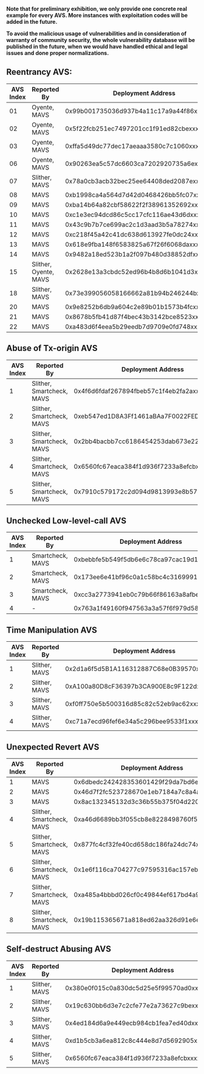 **Note that for preliminary exhibition, we only provide one concrete real example for every AVS. More instances with exploitation codes will be added in the future.**

**To avoid the malicious usage of vulnerabilities and in consideration of warranty of community security, the whole vulnerability database will be published in the future, when we would have handled ethical and legal issues and done proper normalizations.**

## Reentrancy AVS:   

| AVS Index | Reported By           | Deployment Address                         | Tx Counts | Exploitation Code                                            |
| --------- | --------------------- | ------------------------------------------ | --------- | ------------------------------------------------------------ |
| 01        | Oyente, MAVS          | 0x99b001735036d937b4a11c17a9a44f86xxxxxxxx | 2         | [here](https://github.com/mavspublic/Exploit_Code/tree/master/Reentrancy/Reentrancy-AVS-01) |
| 02        | Oyente, MAVS          | 0x5f22fcb251ec7497201cc1f91ed82cbexxxxxxxx | 13        | [here](https://github.com/mavspublic/Exploit_Code/tree/master/Reentrancy/Reentrancy-AVS-02) |
| 03        | Oyente, MAVS          | 0xffa5d49dc77dec17aeaaa3580c7c1060xxxxxxxx | 8         | [here](https://github.com/mavspublic/Exploit_Code/tree/master/Reentrancy/Reentrancy-AVS-03) |
| 06        | Oyente, MAVS          | 0x90263ea5c57dc6603ca7202920735a6exxxxxxxx | 134       | [here](https://github.com/mavspublic/Exploit_Code/tree/master/Reentrancy/Reentrancy-AVS-06) |
| 07        | Slither, MAVS         | 0x78a0cb3acb32bec25ee64408ded2087exxxxxxxx | 0         | [here](https://github.com/mavspublic/Exploit_Code/tree/master/Reentrancy/Reentrancy-AVS-07) |
| 08        | MAVS                  | 0xb1998ca4a564d7d42d0468426bb5fc07xxxxxxxx | 9         | [here](https://github.com/mavspublic/Exploit_Code/tree/master/Reentrancy/Reentrancy-AVS-08) |
| 09        | MAVS                  | 0xba14b64a82cbf58622f2f38961352692xxxxxxxx | 3         | [here](https://github.com/mavspublic/Exploit_Code/tree/master/Reentrancy/Reentrancy-AVS-09) |
| 10        | MAVS                  | 0xc1e3ec94dcd86c5cc17cfc116ae43d6dxxxxxxxx | 47        | [here](https://github.com/mavspublic/Exploit_Code/tree/master/Reentrancy/Reentrancy-AVS-10) |
| 11        | MAVS                  | 0x43c9b7b7ce699ac2c1d3aad3b5a78274xxxxxxxx | 441       | [here](https://github.com/mavspublic/Exploit_Code/tree/master/Reentrancy/Reentrancy-AVS-11) |
| 12        | MAVS                  | 0xc218f45a42c41dc638d613927fe0dc24xxxxxxxx | 4         | [here](https://github.com/mavspublic/Exploit_Code/tree/master/Reentrancy/Reentrancy-AVS-12) |
| 13        | MAVS                  | 0x618e9fba148f6583825a67f26f6068daxxxxxxxx | 1         | [here](https://github.com/mavspublic/Exploit_Code/tree/master/Reentrancy/Reentrancy-AVS-13) |
| 14        | MAVS                  | 0x9482a18ed523b1a2f097b480d38852dfxxxxxxxx | 5         | [here](https://github.com/mavspublic/Exploit_Code/tree/master/Reentrancy/Reentrancy-AVS-14) |
| 15        | Slither, Oyente, MAVS | 0x2628e13a3cbdc52ed96b4b8d6b1041d3xxxxxxxx | 24        | [here](https://github.com/mavspublic/Exploit_Code/tree/master/Reentrancy/Reentrancy-AVS-15) |
| 18        | Slither, MAVS         | 0x73e399056058166662a81b94b246244bxxxxxxxx | 4         | [here](https://github.com/mavspublic/Exploit_Code/tree/master/Reentrancy/Reentrancy-AVS-18) |
| 20        | MAVS                  | 0x9e8252b6db9a604c2e89b01b1573b4fcxxxxxxxx | 10        | [here](https://github.com/mavspublic/Exploit_Code/tree/master/Reentrancy/Reentrancy-AVS-20) |
| 21        | MAVS                  | 0x8678b5fb41d87f4bec43b3142bce8523xxxxxxxx | 3109      | [here](https://github.com/mavspublic/Exploit_Code/tree/master/Reentrancy/Reentrancy-AVS-21) |
| 22        | MAVS                  | 0xa483d6f4eea5b29eedb7d9709e0fd748xxxxxxxx | 1         | [here](https://github.com/mavspublic/Exploit_Code/tree/master/Reentrancy/Reentrancy-AVS-22) |

## Abuse of Tx-origin AVS

| AVS Index | Reported By               | Deployment Address                         | Tx Counts | Exploitation Code                                            |
| --------- | ------------------------- | ------------------------------------------ | --------- | ------------------------------------------------------------ |
| 1         | Slither, Smartcheck, MAVS | 0x4f6d6fdaf267894fbeb57c1f4eb2fa2axxxxxxxx | 3         | [here](https://github.com/mavspublic/Exploit_Code/tree/master/Abuse%20of%20Tx-origin/Tx-AVS-1) |
| 2         | Slither, Smartcheck, MAVS | 0xeb547ed1D8A3Ff1461aBAa7F0022FED4xxxxxxxx | 1244      | [here](https://github.com/mavspublic/Exploit_Code/tree/master/Abuse%20of%20Tx-origin/Tx-AVS-2) |
| 3         | Slither, Smartcheck, MAVS | 0x2bb4bacbb7cc6186454253dab673e220xxxxxxxx | 4         | [here](https://github.com/mavspublic/Exploit_Code/tree/master/Abuse%20of%20Tx-origin/Tx-AVS-3) |
| 4         | Slither, Smartcheck, MAVS | 0x6560fc67eaca384f1d936f7233a8efcbxxxxxxxx | 2         | [here](https://github.com/mavspublic/Exploit_Code/tree/master/Abuse%20of%20Tx-origin/Tx-AVS-4) |
| 5         | Slither, Smartcheck, MAVS | 0x7910c579172c2d094d9813993e8b5704xxxxxxxx | 1         | [here](https://github.com/mavspublic/Exploit_Code/tree/master/Abuse%20of%20Tx-origin/Tx-AVS-5) |

## Unchecked Low-level-call AVS

| AVS Index | Reported By      | Deployment Address                         | TX Counts | Exploitation Code                                            |
| --------- | ---------------- | ------------------------------------------ | --------- | ------------------------------------------------------------ |
| 1         | Smartcheck, MAVS | 0xbebbfe5b549f5db6e6c78ca97cac19d1xxxxxxxx | 3         | [here](https://github.com/mavspublic/Exploit_Code/tree/master/Unchecked%20Low-level-call/UncheckedLLC-AVS-1) |
| 2         | Smartcheck, MAVS | 0x173ee6e41bf96c0a1c58bc4c31699916xxxxxxxx | 3         | [here](https://github.com/mavspublic/Exploit_Code/tree/master/Unchecked%20Low-level-call/UncheckedLLC-AVS-2) |
| 3         | Smartcheck, MAVS | 0xcc3a2773941eb0c79b66f86163a8afbexxxxxxxx | 413       | [here](https://github.com/mavspublic/Exploit_Code/tree/master/Unchecked%20Low-level-call/UncheckedLLC-AVS-3) |
| 4         | -                | 0x763a1f49160f947563a3a57f6f979d58xxxxxxxx | 4         | [here](https://github.com/mavspublic/Exploit_Code/tree/master/Unchecked%20Low-level-call/UncheckedLLC-AVS-4) |

## Time Manipulation AVS

| AVS Index | Reported By   | Deployment Address                         | Tx Counts | Exploitation Code                                            |
| --------- | ------------- | ------------------------------------------ | --------- | ------------------------------------------------------------ |
| 1         | Slither, MAVS | 0x2d1a6f5d5B1A116312887C68e0B39570xxxxxxxx | 5         | [here](https://github.com/mavspublic/Exploit_Code/tree/master/Time%20Manipulation/TimeMani-AVS-1) |
| 2         | Slither, MAVS | 0xA100a80D8cF36397b3CA900E8c9F122dxxxxxxxx | 2         | [here](https://github.com/mavspublic/Exploit_Code/tree/master/Time%20Manipulation/TimeMani-AVS-2) |
| 3         | Slither, MAVS | 0xf0ff750e5b500316d85c82c52eb9ac62xxxxxxxx | 75        | [here](https://github.com/mavspublic/Exploit_Code/tree/master/Time%20Manipulation/TimeMani-AVS-3) |
| 4         | Slither, MAVS | 0xc71a7ecd96fef6e34a5c296bee9533f1xxxxxxxx | 1396      | [here](https://github.com/mavspublic/Exploit_Code/tree/master/Time%20Manipulation/TimeMani-AVS-4) |

## Unexpected Revert AVS

| AVS Index | Reported By               | Deployment Address                         | Tx Counts | Exploitation Code                                            |
| --------- | ------------------------- | ------------------------------------------ | --------- | ------------------------------------------------------------ |
| 1         | MAVS                      | 0x6dbedc242428353601429f29da7bd6ebxxxxxxxx | 555       | [here](https://github.com/mavspublic/Exploit_Code/tree/master/Unexpected%20Revert/UnexpectedRevert-AVS-1) |
| 2         | MAVS                      | 0x46d7f2fc523728670e1eb7184a7c8a4axxxxxxxx | 6         | [here](https://github.com/mavspublic/Exploit_Code/tree/master/Unexpected%20Revert/UnexpectedRevert-AVS-2) |
| 3         | MAVS                      | 0x8ac132345132d3c36b55b375f04d2202xxxxxxxx | 37        | [here](https://github.com/mavspublic/Exploit_Code/tree/master/Unexpected%20Revert/UnexpectedRevert-AVS-3) |
| 4         | Slither, Smartcheck, MAVS | 0xa46d6689bb3f055cb8e8228498760f5axxxxxxxx | 9         | [here](https://github.com/mavspublic/Exploit_Code/tree/master/Unexpected%20Revert/UnexpectedRevert-AVS-4) |
| 5         | Slither, Smartcheck, MAVS | 0x877fc4cf32fe40cd658dc186fa24dc74xxxxxxxx | 140       | [here](https://github.com/mavspublic/Exploit_Code/tree/master/Unexpected%20Revert/UnexpectedRevert-AVS-5) |
| 6         | Slither, Smartcheck, MAVS | 0x1e6f116ca704277c97595316ac157eb6xxxxxxxx | 50        | [here](https://github.com/mavspublic/Exploit_Code/tree/master/Unexpected%20Revert/UnexpectedRevert-AVS-6) |
| 7         | Slither, Smartcheck, MAVS | 0xa485a4bbbd026cf0c49844ef617bd4a9xxxxxxxx | 1         | [here](https://github.com/mavspublic/Exploit_Code/tree/master/Unexpected%20Revert/UnexpectedRevert-AVS-7) |
| 8         | Slither, Smartcheck, MAVS | 0x19b115365671a818ed62aa326d91e6e4xxxxxxxx | 27        | [here](https://github.com/mavspublic/Exploit_Code/tree/master/Unexpected%20Revert/UnexpectedRevert-AVS-8) |

## Self-destruct Abusing AVS

| AVS Index | Reported By   | Deployment Address                         | Tx Counts | Exploitation Code                                            |
| --------- | ------------- | ------------------------------------------ | --------- | ------------------------------------------------------------ |
| 1         | Slither, MAVS | 0x380e0f015c0a830dc5d25e5f99570ad0xxxxxxxx | 8         | [Here](https://github.com/mavspublic/Exploit_Code/tree/master/Self-destruct%20Abusing/SelfDestruct-AVS-1) |
| 2         | Slither, MAVS | 0x19c630bb6d3e7c2cfe77e2a73627c9bexxxxxxxx | 2         | [here](https://github.com/mavspublic/Exploit_Code/tree/master/Self-destruct%20Abusing/SelfDestruct-AVS-2) |
| 3         | Slither, MAVS | 0x4ed184d6a9e449ecb984cb1fea7ed40dxxxxxxxx | 2         | [here](https://github.com/mavspublic/Exploit_Code/tree/master/Self-destruct%20Abusing/SelfDestruct-AVS-3) |
| 4         | Slither, MAVS | 0xd1b5cb3a6ea812c8c444e8d7d5692905xxxxxxxx | 2         | [here](https://github.com/mavspublic/Exploit_Code/tree/master/Self-destruct%20Abusing/SelfDestruct-AVS-4) |
| 5         | Slither, MAVS | 0x6560fc67eaca384f1d936f7233a8efcbxxxxxxxx | 3         | [here](https://github.com/mavspublic/Exploit_Code/tree/master/Self-destruct%20Abusing/SelfDestruct-AVS-5) |

